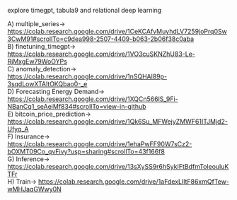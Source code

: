 explore timegpt, tabula9 and relational deep learning

A) multiple_series->  https://colab.research.google.com/drive/1CeKCAfvMuyhdLV7259joPrq0Sw3CwM91#scrollTo=c9dea998-2507-4409-b063-2b06f38c0aba <br>
B) finetuning_timegpt-> https://colab.research.google.com/drive/1VO3cuSKNZhU83-Le-RjMxgEw79WoOYPs <br>
C) anomaly_detection-> https://colab.research.google.com/drive/1nSQHAl89p-3sqdLowXTAltOKQbao0-_e <br>
D) Forecasting Energy Demand-> https://colab.research.google.com/drive/1XQCn566lS_9Fi-NBanCq1_seAeiMf834#scrollTo=view-in-github <br>
E) bitcoin_price_prediction-> https://colab.research.google.com/drive/1Qk6Su_MFWejyZMWF61ITJMjd2-Ufyq_A <br>
F) Insurance-> https://colab.research.google.com/drive/1ehaPwFF90W7sCz2-bOXMT09Co_qvFivy?usp=sharing#scrollTo=43f166f8 <br>
G) Inference->  https://colab.research.google.com/drive/13sXySS9r6hSykIFtBdfmToleouluKTFr<br>
H) Train-> https://colab.research.google.com/drive/1aFdexLIltF86xmQfTew-wMHJaqGWwy0N
